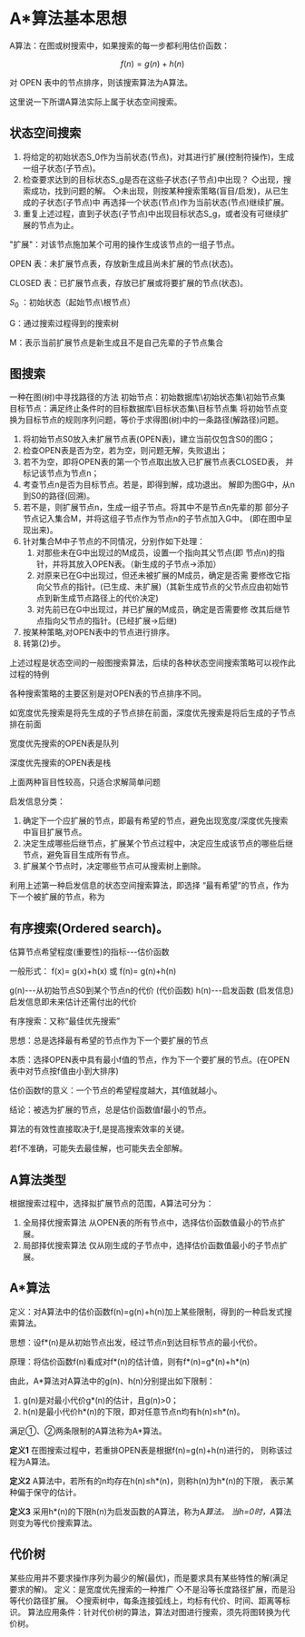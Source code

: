# A*算法基本思想

A算法：在图或树搜索中，如果搜索的每一步都利用估价函数：

$$
f(n)=g(n)+h(n)
$$

对 OPEN 表中的节点排序，则该搜索算法为A算法。

这里说一下所谓A算法实际上属于状态空间搜索。

## 状态空间搜索

1. 将给定的初始状态S_0作为当前状态(节点)，对其进行扩展(控制符操作)，生成一组子状态(子节点)。
2. 检查要求达到的目标状态S_g是否在这些子状态(子节点)中出现？
   ◇出现，搜索成功，找到问题的解。
   ◇未出现，则按某种搜索策略(盲目/启发)，从已生成的子状态(子节点)中
   再选择一个状态(节点)作为当前状态(节点)继续扩展。
3. 重复上述过程，直到子状态(子节点)中出现目标状态S_g，或者没有可继续扩展的节点为止。

"扩展"：对该节点施加某个可用的操作生成该节点的一组子节点。

OPEN 表：未扩展节点表，存放新生成且尚未扩展的节点(状态)。

CLOSED 表：已扩展节点表，存放已扩展或将要扩展的节点(状态)。

$S_0$ ：初始状态（起始节点\根节点）

G：通过搜索过程得到的搜索树

M：表示当前扩展节点是新生成且不是自己先辈的子节点集合

## 图搜索

一种在图(树)中寻找路径的方法
初始节点：初始数据库\初始状态集\初始节点集
目标节点：满足终止条件时的目标数据库\目标状态集\目标节点集
将初始节点变换为目标节点的规则序列问题，等价于求得图(树)中的一条路径(解路径)问题。

1. 将初始节点S0放入未扩展节点表(OPEN表)，建立当前仅包含S0的图G；
2. 检查OPEN表是否为空，若为空，则问题无解，失败退出；
3. 若不为空，即将OPEN表的第一个节点取出放入已扩展节点表CLOSED表，
   并标记该节点为节点n；
4. 考查节点n是否为目标节点。若是，即得到解，成功退出。
   解即为图G中，从n到S0的路径(回溯)。
5. 若不是，则扩展节点n，生成一组子节点。将其中不是节点n先辈的那
   部分子节点记入集合M，并将这组子节点作为节点n的子节点加入G中。
   (即在图中呈现出来)。
6. 针对集合M中子节点的不同情况，分别作如下处理：
   1. 对那些未在G中出现过的M成员，设置一个指向其父节点(即
      节点n)的指针，并将其放入OPEN表。（新生成的子节点→添加）
   2. 对原来已在G中出现过，但还未被扩展的M成员，确定是否需
      要修改它指向父节点的指针。(已生成、未扩展)（其新生成节点的父节点应由初始节点到新生成节点路径上的代价决定)
   3. 对先前已在G中出现过，并已扩展的M成员，确定是否需要修
      改其后继节点指向父节点的指针。(已经扩展→后继)
7. 按某种策略,对OPEN表中的节点进行排序。
8. 转第(2)步。

上述过程是状态空间的一般图搜索算法，后续的各种状态空间搜索策略可以视作此过程的特例

各种搜索策略的主要区别是对OPEN表的节点排序不同。

如宽度优先搜索是将先生成的子节点排在前面，深度优先搜索是将后生成的子节点排在前面

宽度优先搜索的OPEN表是队列

深度优先搜索的OPEN表是栈

上面两种盲目性较高，只适合求解简单问题

启发信息分类：

1. 确定下一个应扩展的节点，即最有希望的节点，避免出现宽度/深度优先搜索中盲目扩展节点。
2. 决定生成哪些后继节点，扩展某个节点过程中，决定应生成该节点的哪些后继
   节点，避免盲目生成所有节点。
3. 扩展某个节点时，决定哪些节点可从搜索树上删除。

利用上述第一种启发信息的状态空间搜索算法，即选择 “最有希望”的节点，作为下一个被扩展的节点，称为

## 有序搜索(Ordered search)。

估算节点希望程度(重要性)的指标---估价函数

一般形式： f(x)= g(x)+h(x) 或  f(n)= g(n)+h(n)

g(n)---从初始节点S0到某个节点n的代价 (代价函数)
h(n)---启发函数 (启发信息)启发信息即未来估计还需付出的代价

有序搜索：又称“最佳优先搜索”

思想：总是选择最有希望的节点作为下一个要扩展的节点

本质：选择OPEN表中具有最小f值的节点，作为下一个要扩展的节点。(在OPEN表中对节点按f值由小到大排序)

估价函数f的意义：一个节点的希望程度越大，其f值就越小。

结论：被选为扩展的节点，总是估价函数值f最小的节点。

算法的有效性直接取决于f,是提高搜索效率的关键。

若f不准确，可能失去最佳解，也可能失去全部解。

## A算法类型

根据搜索过程中，选择拟扩展节点的范围，A算法可分为：

1. 全局择优搜索算法
   从OPEN表的所有节点中，选择估价函数值最小的节点扩展。
2. 局部择优搜索算法
   仅从刚生成的子节点中，选择估价函数值最小的子节点扩展。

## A*算法

定义：对A算法中的估价函数f(n)=g(n)+h(n)加上某些限制，得到的一种启发式搜索算法。

思想：设f*(n)是从初始节点出发，经过节点n到达目标节点的最小代价。

原理：将估价函数f(n)看成对f*(n)的估计值，则有f*(n)=g*(n)+h*(n)

由此，A*算法对A算法中的g(n)、h(n)分别提出如下限制：

1. g(n)是对最小代价g*(n)的估计，且g(n)>0；
2. h(n)是最小代价h*(n)的下限，即对任意节点n均有h(n)≤h*(n)。

满足①、②两条限制的A算法称为A*算法。

**定义1**  在图搜索过程中，若重排OPEN表是根据f(n)=g(n)+h(n)进行的，
            则称该过程为A算法。

**定义2**  A算法中，若所有的n均存在h(n)≤h*(n)，则称h(n)为h*(n)的下限，
            表示某种偏于保守的估计。

**定义3**  采用h*(n)的下限h(n)为启发函数的A算法，称为A*算法。
            当h=0时，A*算法则变为等代价搜索算法。

## 代价树

某些应用并不要求操作序列为最少的解(最优)，而是要求具有某些特性的解(满足要求的解)。
定义：是宽度优先搜索的一种推广
      ◇不是沿等长度路径扩展，而是沿等代价路径扩展。
      ◇搜索树中，每条连接弧线上，均标有代价、时间、距离等标识。
算法应用条件：针对代价树的算法，算法对图进行搜索，须先将图转换为代价树。
